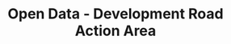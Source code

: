 ---
schema: default
title: Open Data - Development Road Action Area
organization: Argyll and Bute Council
notes: Action proposed by the 2015 Local Development Plan in support of its settlement plans and proposals involving safeguarding measures, feasibility studies into options and the undertaking of development road schemes.
resources:

  - name: Open Data - Development Road Action Area FEATURE LAYER
  - url: 
  - format: FEATURE LAYER

license: 
category:

  - LDP

  - Local Development Plan

  - Road

  - Transport

  - Planning


  - 

maintainer: Tim Wisniewski
maintainer_email: tim@timwis.com
---
